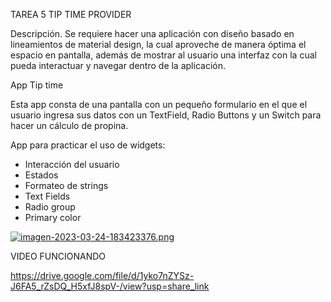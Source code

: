 TAREA 5 TIP TIME PROVIDER

Descripción.
Se requiere hacer una aplicación con diseño basado en lineamientos de material design, la cual aproveche de manera óptima el espacio en pantalla, 
además de mostrar al usuario una interfaz con la cual pueda interactuar y navegar dentro de la aplicación.


App Tip time

Esta app consta de una pantalla con un pequeño formulario en el que el usuario ingresa sus datos con un TextField, Radio Buttons y 
un Switch para hacer un cálculo de propina.

App para practicar el uso de widgets:
  -	Interacción del usuario 
  -	Estados
  -	Formateo de strings
  -	Text Fields
  -	Radio group
  -	Primary color

[![imagen-2023-03-24-183423376.png](https://i.postimg.cc/pT973yvL/imagen-2023-03-24-183423376.png)](https://postimg.cc/7Gkm2HbF)


VIDEO FUNCIONANDO

https://drive.google.com/file/d/1yko7nZYSz-J6FA5_rZsDQ_H5xfJ8spV-/view?usp=share_link


